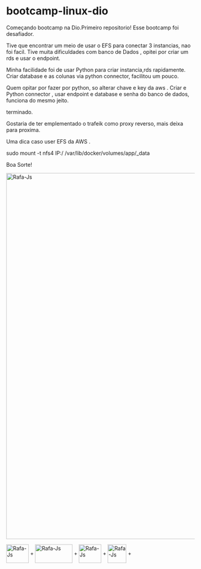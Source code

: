 # bootcamp-linux-dio

Começando bootcamp na Dio.Primeiro repositorio!
Esse bootcamp foi desafiador.

Tive que encontrar um meio de usar o EFS para conectar 3 instancias, nao foi facil.
Tive muita dificuldades com banco de Dados , opitei por criar um rds e usar o endpoint.

Minha facilidade foi de usar Python para criar instancia,rds rapidamente.
Criar database e as colunas via python connector, facilitou um pouco.

Quem opitar por fazer por python, so alterar chave e key da aws .
Criar e Python connector , usar endpoint e database e senha do banco de dados, funciona do mesmo jeito.

terminado.

Gostaria de ter emplementado o trafeik como proxy reverso, mais deixa para proxima.

Uma dica caso user EFS da AWS .

sudo mount -t nfs4 IP:/ /var/lib/docker/volumes/app/_data

Boa Sorte!

<img align="center" alt="Rafa-Js" height="980" width="800" src="https://viewer.diagrams.net/?tags=%7B%7D&highlight=0000ff&edit=_blank&layers=1&nav=1#R7Vxbc5s4FP41fnQGcbUf40u6nWl3s%2FXOpOlLRgbZ1gYjL8i3%2Fvo9AoEByY3rjUm6JvEk6OjK%2Bc53dCSEO9ZwufsQ49XiMwtI2DGNYNexRh3TRE7PgH9Css8kpoHcTDKPaSBLHQQT%2Bp1Ioaw4X9OAJJWCnLGQ01VV6LMoIj6vyHAcs2212IyF1V5XeE4UwcTHoSp9oAFfZNKe6R3kvxE6X%2BQ9I7ef5SxxXljeSbLAAduWRNa4Yw1jxnh2tdwNSSi0l%2Bslq3d3JLcYWEwifkqFr38sP3%2F9HT0kz9vtrHv%2F5%2F7B4F3ZygaHa3nDtw8TEAxDtg7kuPk%2BV8aK0YinCnUG8IH%2BhkbHgZyhSN2YTk1QT3tVAVJToo2qoJ72qgJUbx7V%2Bkf1AZYESqrSvFHr3ygNED7WgK15SCMyLEzPAOE8xgEFSIYsZDHIIhaB9gYLvgwhheByu6CcTFbYF1rdAm9ANmMRl8aPzDwtFS9aBfPmGPqKZRspEiQeb0gGSFYmDPEqodOiVkz8dZzQDflCkqxxIQVDXInr5W4uSHuDt4l9M4%2FZepUO%2FyP0pc19gssnXxjGEw65aIjH7JnkN9oxLfi9E8Y3mNEwrClgQ2JOgVe3IZ2L9jkT3WGZCsksbRG0QqP5pzQ1sgypCV0XAU4WJJC3pHIhN2zolexKIsmND4QtCY%2F3UGR7oDWyHEnWRYnTniuFWPqSeVH5QDe4kIzTs4%2FunY%2FerZXgjfWX9Wh17x%2BDb13LVOm3wTTEUxpSLgb3TSivTkONdhUokO2NB7dlPaGjINSNrabyoqmSkZoHrSsqrgJx3O2oUMhW%2BpadtVOCxjI8DTL2xZCxWmQ0yORMKAODdJS5HDC2onQSwIwtkyzmCzZnEQ7HB%2BkAvFcUFM7iUOYTE1pO9f834XwvVYjXnFVdNtlR%2FlVUh%2BkgSz3KxsT1aFdO7PNEBPebVXLBeKXgsZx7qJimKjXvSUxBZanHN45CLO79DIBBf2wd%2B%2BQEBnAczwl%2FsaBqMjEJMYe5pxqSvbo99BSifgdou1gxE6ACr6Japabkq4bC%2BSTlkyjFQyHrkgZBami6qb1qfE0xFXmSgUXgrTDX0xDXuhRvTRWn1qGapu1amqnOvpBH1Q5Qw6AvZE4hCGzD%2Fzb8L4X%2FcWYVP2Lg5eJ%2BPcn%2FS9y%2Fq3o86Scd1U8is68LcYyLhTgKH%2B%2FX05D6gozraQSTcUvMlpglYiaiOZhEnw6FJylF84aVdbrd6yG7xleQj%2FuwtnZfcbGe96NZrJ8zl2ZT1alUtnVUtjRUdp1LUdlWqKxwN3km3F9I1WiJrCWzjtBaUqvErhRLqabpoS7UyTxViNRiOTtVoU6mc0X12khTG9VqH3cExzaU6g4C8u683tiwS3kjCtTl6SwIDiQWZlXn0MhwhsjTsW6W%2FtTZkFPtE56S8J4lVDY%2FZZyz5YtcLNYkJUf2ktPCySpTx4zuxDj0nicm2Rox8zvgsxKdByK%2BeSqlj092x3eCqozuaRhtawiNLrb9gFQCN7D9cMJa%2F0eRxItrfefEpT4y9Gg1s9Q3nbfQ%2FRn7Lo1g4b4pFO5bQFHsqBWJdDct25NrYD%2BtEVztt8TVaeOVNl5p45Wz4xW7994CFrdldMvoltHnr0C898Zodbu%2BZfQvxGh75EHmzzEafuxB%2F2oYHWCOpzghl6S1W6W1banP4ZDuAWkhfP01lXcNy9v8tMiL66AjW73NrIPyUbZO9td0sq5xa1nezzlZ0%2FMQcq%2FGyQKPEhjeE2iBPCX7hJPlJRdGnln1t7qHM46r8be58PU5rlsauenBVqH3Ctndf9Ysz%2Bhmj%2BxuoQCoZZcqLc%2BHq7n4%2FzFKOI58ijviZPoS%2FgbMfwa4YUwiK8QByzuDwWf9ZVUVP%2FM%2Bzi1dyjDM2kSMVLsoXiJo5KAS8hSzmJB4QwMm0PsymrxTgM46sXRO5GRaN04FMtdQYycIqJrETF0TlTAb3107ZrZbRczpa7yvLtq93HO0voLYKPeQky2OwWW6eCk0Fk2TVaoaQ7gGiP9WIWg7uXZEzarb1Bxbavh8pxox%2F2XegOAz9WN25WghVEVLdxoXGY3Cpb741cJVvOVQIxfSuctm4TJbuI5HJP13xy71CCcFxexuVovVlYPlWqgWPtqaLXWz0ZDfUoOR9B2S6ZVj5dT8YNdTkWo0yLDVICMFyv8%2FAXXOyVdkmGaNVl3rrcFSQ4yJPKjcEW%2F7i6PKddhOed1nNLIcoYvz3vApajeHTS340%2BxwIMPVIOOe8d4xJA%2FfKJDmlb6YwRr%2FCw%3D%3D" />


<img align="center" alt="Rafa-Js" height="50" width="60" src="https://cdn.jsdelivr.net/gh/devicons/devicon/icons/amazonwebservices/amazonwebservices-original.svg" /> +
<img align="center" alt="Rafa-Js" height="50" width="100" src="https://cdn.jsdelivr.net/gh/devicons/devicon/icons/docker/docker-original-wordmark.svg" /> +
<img align="center" alt="Rafa-Js" height="50" width="60" src="https://cdn.jsdelivr.net/gh/devicons/devicon/icons/linux/linux-original.svg" /> +
<img align="center" alt="Rafa-Js" height="50" width="50" src="https://cdn.jsdelivr.net/gh/devicons/devicon/icons/putty/putty-original.svg" /> +



